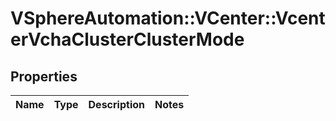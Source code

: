 # VSphereAutomation::VCenter::VcenterVchaClusterClusterMode

## Properties
Name | Type | Description | Notes
------------ | ------------- | ------------- | -------------


